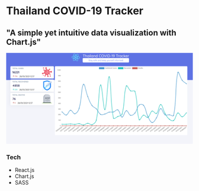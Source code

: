 # Thailand COVID-19 Tracker
"A simple yet intuitive data visualization with Chart.js"
---
![text](./src/assets/thumbnail.png)
### Tech
* React.js
* Chart.js
* SASS
